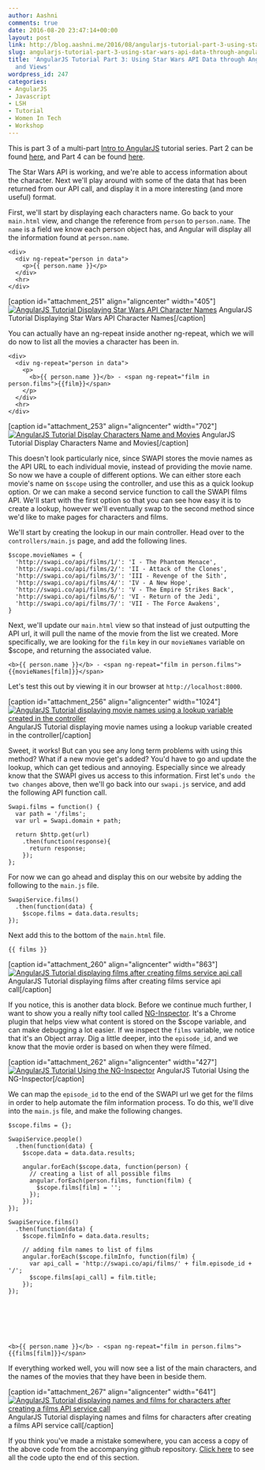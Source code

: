 ```yaml
---
author: Aashni
comments: true
date: 2016-08-20 23:47:14+00:00
layout: post
link: http://blog.aashni.me/2016/08/angularjs-tutorial-part-3-using-star-wars-api-data-through-angular-controllers-and-views/
slug: angularjs-tutorial-part-3-using-star-wars-api-data-through-angular-controllers-and-views
title: 'AngularJS Tutorial Part 3: Using Star Wars API Data through Angular Controllers
  and Views'
wordpress_id: 247
categories:
- AngularJS
- Javascript
- LSH
- Tutorial
- Women In Tech
- Workshop
---
```


This is part 3 of a multi-part [Intro to AngularJS](http://blog.aashni.me/2016/08/angularjs-an-introduction/) tutorial series. Part 2 can be found [here](http://blog.aashni.me/2016/08/angularjs-tutorial-part-2-introducing-the-star-wars-api-and-angular-services), and Part 4 can be found [here](http://blog.aashni.me/2016/08/angularjs-tutorial-part-4-introducing-bootstrap).



The Star Wars API is working, and we're able to access information about the character. Next we'll play around with some of the data that has been returned from our API call, and display it in a more interesting (and more useful) format.

First, we'll start by displaying each characters name. Go back to your `main.html` view, and change the reference from `person` to `person.name`. The `name` is a field we know each person object has, and Angular will display all the information found at `person.name`.


    
    
    <div>
      <div ng-repeat="person in data">
        <p>{{ person.name }}</p>
      </div>
      <hr>
    </div>
    



[caption id="attachment_251" align="aligncenter" width="405"][![AngularJS Tutorial Displaying Star Wars API Character Names](http://blog.aashni.me/wp-content/uploads/2016/08/angularjs_display_character_names.png)](http://blog.aashni.me/wp-content/uploads/2016/08/angularjs_display_character_names.png) AngularJS Tutorial Displaying Star Wars API Character Names[/caption]

You can actually have an ng-repeat inside another ng-repeat, which we will do now to list all the movies a character has been in.


    
    
    <div>
      <div ng-repeat="person in data">
        <p>
          <b>{{ person.name }}</b> - <span ng-repeat="film in person.films">{{film}}</span>
        </p>
      </div>
      <hr>
    </div>
    



[caption id="attachment_253" align="aligncenter" width="702"][![AngularJS Tutorial Display Characters Name and Movies](http://blog.aashni.me/wp-content/uploads/2016/08/angularjs_display_character_names_and_movies.png)](http://blog.aashni.me/wp-content/uploads/2016/08/angularjs_display_character_names_and_movies.png) AngularJS Tutorial Display Characters Name and Movies[/caption]

This doesn't look particularly nice, since SWAPI stores the movie names as the API URL to each individual movie, instead of providing the movie name. So now we have a couple of different options. We can either store each movie's name on `$scope` using the controller, and use this as a quick lookup option. Or we can make a second service function to call the SWAPI films API. We'll start with the first option so that you can see how easy it is to create a lookup, however we'll eventually swap to the second method since we'd like to make pages for characters and films.

We'll start by creating the lookup in our main controller. Head over to the `controllers/main.js` page, and add the following lines.

    
    
    $scope.movieNames = {
      'http://swapi.co/api/films/1/': 'I - The Phantom Menace',
      'http://swapi.co/api/films/2/': 'II - Attack of the Clones',
      'http://swapi.co/api/films/3/': 'III - Revenge of the Sith',
      'http://swapi.co/api/films/4/': 'IV - A New Hope',
      'http://swapi.co/api/films/5/': 'V - The Empire Strikes Back',
      'http://swapi.co/api/films/6/': 'VI - Return of the Jedi',
      'http://swapi.co/api/films/7/': 'VII - The Force Awakens',
    }
    



Next, we'll update our `main.html` view so that instead of just outputting the API url, it will pull the name of the movie from the list we created. More specifically, we are looking for the `film` key in our `movieNames` variable on $scope, and returning the associated value.


    
    
    <b>{{ person.name }}</b> - <span ng-repeat="film in person.films">{{movieNames[film]}}</span>
    



Let's test this out by viewing it in our browser at `http://localhost:8000`.

[caption id="attachment_256" align="aligncenter" width="1024"][![AngularJS Tutorial displaying movie names using a lookup variable created in the controller](http://blog.aashni.me/wp-content/uploads/2016/08/angularjs_display_movies_using_movieNames_from_controller-1024x485.png)](http://blog.aashni.me/wp-content/uploads/2016/08/angularjs_display_movies_using_movieNames_from_controller.png) AngularJS Tutorial displaying movie names using a lookup variable created in the controller[/caption]

Sweet, it works! But can you see any long term problems with using this method? What if a new movie get's added? You'd have to go and update the lookup, which can get tedious and annoying. Especially since we already know that the SWAPI gives us access to this information. First let's `undo the two changes` above, then we'll go back into our `swapi.js` service, and add the following API function call.


    
    
    Swapi.films = function() {
      var path = '/films';
      var url = Swapi.domain + path;
    
      return $http.get(url)
        .then(function(response){
          return response;
        });
    };
    



For now we can go ahead and display this on our website by adding the following to the `main.js` file.


    
    
    SwapiService.films()
      .then(function(data) {
        $scope.films = data.data.results;
    });
    



Next add this to the bottom of the `main.html` file.


    
    
    {{ films }}
    



[caption id="attachment_260" align="aligncenter" width="863"][![AngularJS Tutorial displaying films after creating films service api call](http://blog.aashni.me/wp-content/uploads/2016/08/angulrjs_display_films_api_data.png)](http://blog.aashni.me/wp-content/uploads/2016/08/angulrjs_display_films_api_data.png) AngularJS Tutorial displaying films after creating films service api call[/caption]

If you notice, this is another data block. Before we continue much further, I want to show you a really nifty tool called [NG-Inspector](https://chrome.google.com/webstore/detail/ng-inspector-for-angularj/aadgmnobpdmgmigaicncghmmoeflnamj). It's a Chrome plugin that helps view what content is stored on the $scope variable, and can make debugging a lot easier. If we inspect the `films` variable, we notice that it's an Object array. Dig a little deeper, into the `episode_id`, and we know that the movie order is based on when they were filmed.

[caption id="attachment_262" align="aligncenter" width="427"][![AngularJS Tutorial Using the NG-Inspector](http://blog.aashni.me/wp-content/uploads/2016/08/angularjs_ng_inspector.png)](http://blog.aashni.me/wp-content/uploads/2016/08/angularjs_ng_inspector.png) AngularJS Tutorial Using the NG-Inspector[/caption]

We can map the `episode_id` to the end of the SWAPI url we get for the films in order to help automate the film information process. To do this, we'll dive into the `main.js` file, and make the following changes.


    
    
    $scope.films = {};
     
    SwapiService.people()
      .then(function(data) {
        $scope.data = data.data.results;
     
        angular.forEach($scope.data, function(person) {
          // creating a list of all possible films
          angular.forEach(person.films, function(film) {
            $scope.films[film] = '';
          });
        });
    });
     
    SwapiService.films()
      .then(function(data) {
        $scope.filmInfo = data.data.results;
     
        // adding film names to list of films
        angular.forEach($scope.filmInfo, function(film) {
          var api_call = 'http://swapi.co/api/films/' + film.episode_id + '/';
          $scope.films[api_call] = film.title;
        }); 
    });
    




    
    
    <b>{{ person.name }}</b> - <span ng-repeat="film in person.films">{{films[film]}}</span>
    



If everything worked well, you will now see a list of the main characters, and the names of the movies that they have been in beside them.

[caption id="attachment_267" align="aligncenter" width="641"][![AngularJS Tutorial displaying names and films for characters after creating a films API service call](http://blog.aashni.me/wp-content/uploads/2016/08/angularjs_display_names_films_for_characters_using_films_service.png)](http://blog.aashni.me/wp-content/uploads/2016/08/angularjs_display_names_films_for_characters_using_films_service.png) AngularJS Tutorial displaying names and films for characters after creating a films API service call[/caption]

If you think you've made a mistake somewhere, you can access a copy of the above code from the accompanying github repository. [Click here](https://github.com/aashnisshah/lsh_angularjs_tutorial/commit/11d5ecf38b8ae1aac1710c806b7ece5499f0cc44) to see all the code upto the end of this section.
